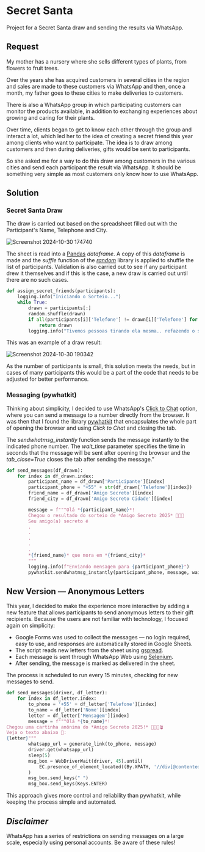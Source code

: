 # Secret Santa

Project for a Secret Santa draw and sending the results via WhatsApp.

## Request

My mother has a nursery where she sells different types of plants, from flowers to fruit trees.

Over the years she has acquired customers in several cities in the region and sales are made to these customers via WhatsApp and then, once a month, my father goes to these cities to make deliveries to customers.

There is also a WhatsApp group in which participating customers can monitor the products available, in addition to exchanging experiences about growing and caring for their plants.

Over time, clients began to get to know each other through the group and interact a lot, which led her to the idea of creating a secret friend this year among clients who want to participate.
The idea is to draw among customers and then during deliveries, gifts would be sent to participants.

So she asked me for a way to do this draw among customers in the various cities and send each participant the result via WhatsApp.
It should be something very simple as most customers only know how to use WhatsApp.

## Solution

### Secret Santa Draw

The draw is carried out based on the spreadsheet filled out with the Participant's Name, Telephone and City.

![Screenshot 2024-10-30 174740](https://github.com/user-attachments/assets/00ee603f-fc46-48d7-b18e-4aa036e0b56a)


The sheet is read into a [Pandas](https://pandas.pydata.org/) _dataframe_. A copy of this _dataframe_ is made and the _suffle_ function of the [_random_](https://docs.python.org/3/library/random.html) library is applied to shuffle the list of participants.
Validation is also carried out to see if any participant drew it themselves and if this is the case, a new draw is carried out until there are no such cases.

``` python
def assign_secret_friends(participants):
    logging.info("Iniciando o Sorteio...")
    while True:
        drawn = participants[:]
        random.shuffle(drawn)
        if all(participants[i]['Telefone'] != drawn[i]['Telefone'] for i in range(len(participants))):
            return drawn
        logging.info("Tivemos pessoas tirando ela mesma.. refazendo o sorteio")
```

This was an example of a draw result:

![Screenshot 2024-10-30 190342](https://github.com/user-attachments/assets/dcd4b311-4aba-4848-bb8b-fcaf00071290)


As the number of participants is small, this solution meets the needs, but in cases of many participants this would be a part of the code that needs to be adjusted for better performance.

### Messaging (pywhatkit)

Thinking about simplicity, I decided to use WhatsApp's [Click to Chat](https://faq.whatsapp.com/5913398998672934/?helpref=uf_share) option, where you can send a message to a number directly from the browser.
It was then that I found the library [pywhatkit](https://pypi.org/project/pywhatkit/) that encapsulates the whole part of opening the browser and using *Click to Chat* and closing the tab.

The _sendwhatmsg_instantly_ function sends the message instantly to the indicated phone number. The _wait_time_ parameter specifies the time in seconds that the message will be sent after opening the browser and the _tab_close=True_ closes the tab after sending the message.”

``` python
def send_messages(df_drawn):
    for index in df_drawn.index:
        participant_name = df_drawn['Participante'][index]
        participant_phone = "+55" + str(df_drawn['Telefone'][index])
        friend_name = df_drawn['Amigo Secreto'][index]
        friend_city = df_drawn['Amigo Secreto Cidade'][index]

        message = f"""Olá *{participant_name}*!
        Chegou o resultado do sorteio de *Amigo Secreto 2025* 💐🌷🌿
        Seu amigo(a) secreto é
        .
        .
        .
        .
        .
        *{friend_name}* que mora em *{friend_city}*
        """
        logging.info(f"Enviando mensagem para {participant_phone}")
        pywhatkit.sendwhatmsg_instantly(participant_phone, message, wait_time=15, tab_close=True)
```

## New Version — Anonymous Letters

This year, I decided to make the experience more interactive by adding a new feature that allows participants to send anonymous letters to their gift recipients.
Because the users are not familiar with technology, I focused again on simplicity:
- Google Forms was used to collect the messages — no login required, easy to use, and responses are automatically stored in Google Sheets.
- The script reads new letters from the sheet using [gspread](https://pypi.org/project/gspread/).
- Each message is sent through WhatsApp Web using [Selenium](https://www.selenium.dev/).
- After sending, the message is marked as delivered in the sheet.

The process is scheduled to run every 15 minutes, checking for new messages to send.

``` python
def send_messages(driver, df_letter):
    for index in df_letter.index:
        to_phone = '+55' + df_letter['Telefone'][index]
        to_name = df_letter['Nome'][index]
        letter = df_letter['Mensagem'][index]
        message = f"""Olá *{to_name}*!
Chegou uma cartinha anônima do *Amigo Secreto 2025!* 💐🌷🪻🪴
Veja o texto abaixo 💌:
{letter}"""
        whatsapp_url = generate_link(to_phone, message)
        driver.get(whatsapp_url)
        sleep(5)
        msg_box = WebDriverWait(driver, 45).until(
            EC.presence_of_element_located((By.XPATH, '//div[@contenteditable="true"][@data-tab="10"]'))
        )
        msg_box.send_keys(" ")
        msg_box.send_keys(Keys.ENTER)

```

This approach gives more control and reliability than pywhatkit, while keeping the process simple and automated.

<!-- ### Demo

Here is a video demonstrating how the draw is carried out and messages are sent: 

[![Demo](https://img.youtube.com/vi/SRuPT3GjgVg/0.jpg)](https://www.youtube.com/watch?v=SRuPT3GjgVg) -->


## *_Disclaimer_*

WhatsApp has a series of restrictions on sending messages on a large scale, especially using personal accounts. Be aware of these rules!
